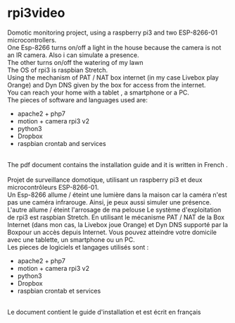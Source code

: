 # rpi3video
Domotic monitoring project, using a raspberry pi3 and two ESP-8266-01 microcontrollers. </br>
One Esp-8266 turns on/off a light in the house because the camera is not an IR camera. Also i can simulate a presence. </br>
The other turns on/off the watering of my lawn </br>
The OS of rpi3 is raspbian Stretch.</br>
Using the mechanism of PAT / NAT box internet (in my case Livebox play Orange) and Dyn DNS given by the box for access from the internet. </br>
You can reach your home with a tablet , a smartphone or a PC.
</br>
The pieces of software and languages used are: </br>
- apache2 + php7</br>
- motion + camera rpi3 v2</br>
- python3</br>
- Dropbox</br>
- raspbian crontab and services</br>
</br>
The pdf document contains the installation guide and it is written in French .
</br>

</br>
Projet de surveillance domotique, utilisant un raspberry pi3 et deux microcontrôleurs ESP-8266-01.</br>
Un Esp-8266 allume / éteint une lumière dans la maison car la caméra n'est pas une caméra infrarouge.
Ainsi, je peux aussi simuler une présence. </br>
L'autre allume / éteint l'arrosage de ma pelouse
Le système d'exploitation de rpi3 est raspbian Stretch. 
En utilisant le mécanisme  PAT / NAT de la Box Internet (dans mon cas, la Livebox joue Orange) et Dyn DNS supporté par la Boxpour un accès depuis Internet. 
Vous pouvez atteindre votre domicile avec une tablette, un smartphone ou un PC.
</br>
Les pieces de logiciels et langages utilisés sont : </br>

- apache2 + php7</br>
- motion  +  camera rpi3 v2</br>
- python3</br>
- Dropbox</br>
- raspbian crontab et services</br>


</br>
Le document contient le guide d'installation et  est écrit en français
